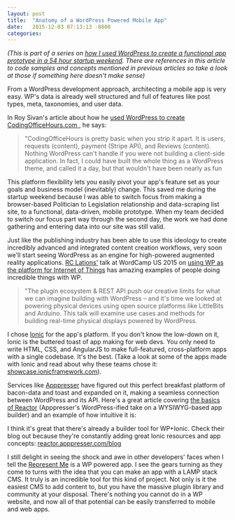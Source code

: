 ```yaml
---
layout: post
title:  "Anatomy of a WordPress Powered Mobile App"
date:   2015-12-03 07:13:13 -0800
categories: 
---
```


_(This is part of a series on [how I used WordPress to create a functional app prototype in a 54 hour startup weekend](/news/startup-weekend-winter-2015/). There are references in this article to code samples and concepts mentioned in previous articles so take a look at those if something here doesn't make sense)_

From a WordPress development approach, architecting a mobile app is very easy. WP's data is already well structured and full of features like post types, meta, taxonomies, and user data. 

In Roy Sivan's article about how he [used WordPress to create CodingOfficeHours.com ](http://www.roysivan.com/launching-angularjs-client-side-application-powered-wordpress), he says:

> "CodingOfficeHours is pretty basic when you strip it apart. It is users, requests (content), payment (Stripe API), and Reviews (content). Nothing WordPress can't handle if you were not building a client-side application. In fact, I could have built the whole thing as a WordPress theme, and called it a day, but that wouldn't have been nearly as fun

This platform flexibility lets you easily pivot your app's feature set as your goals and business model (inevitably) change. This saved me during the startup weekend because I was able to switch focus from making a browser-based Politician to Legislation relationship and data-scraping list site, to a functional, data-driven, mobile prototype. When my team decided to switch our focus part way through the second day, the work we had done gathering and entering data into our site was still valid. 

Just like the publishing industry has been able to use this ideology to create incredibly advanced and integrated content creation workflows, very soon we'll start seeing WordPress as an engine for high-powered augmented reality applications. [RC Lations'](http://wetpaint.io) talk at WordCamp US 2015 on [using WP as the platform for Internet of Things](http://wordpress.tv/2015/12/13/rc-lations-wordpress-the-internet-of-things/) has amazing examples of people doing incredible things with WP.

> "The plugin ecosystem & REST API push our creative limits for what we can imagine building with WordPress – and it's time we looked at powering physical devices using open source platforms like LittleBits and Arduino. This talk will examine use cases and methods for building real-time physical displays powered by WordPress.

I chose [Ionic](http://ionic.io/) for the app's platform. If you don't know the low-down on it, Ionic is the buttered toast of app making for web devs. You only need to write HTML, CSS, and AngularJS to make full-featured, cross-platform apps with a single codebase. It's the best. (Take a look at some of the apps made with Ionic and read about why these teams  chose it: [showcase.ionicframework.com](http://showcase.ionicframework.com)).

Services like [Apppresser](https://apppresser.com/) have figured out this perfect breakfast platform of bacon-data and toast and expanded on it, making a seamless connection between WordPress and its API. Here's a great article covering [the basics of Reactor](https://wordimpress.com/building-mobile-apps-with-wordpress-a-reactor-overview) (Apppresser's WordPress-ified take on a WYSIWYG-based app builder) and an example of how intuitive it is: 

I think it's great that there's already a builder tool for WP+Ionic. Check their blog out because they're constantly adding great Ionic resources and app concepts: [reactor.apppresser.com/blog](http://reactor.apppresser.com/blog/)

I still delight in seeing the shock and awe in other developers' faces when I tell the [Represent Me](http://representmenow.co) is a WP powered app. I see the gears turning as they come to turns with the idea that you can make an app with a LAMP stack CMS. It truly is an incredible tool for this kind of project. Not only is it the easiest CMS to add content to, but you have the massive plugin library and community at your disposal. There's nothing you cannot do in a WP website, and now all of that potential can be easily transferred to mobile and web apps.
